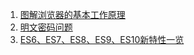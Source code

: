 1. [图解浏览器的基本工作原理](https://zhuanlan.zhihu.com/p/47407398)
2. [明文密码问题](https://www.zhihu.com/question/266789643)
3. [ES6、ES7、ES8、ES9、ES10新特性一览](https://juejin.im/post/6844903811622912014#heading-26)